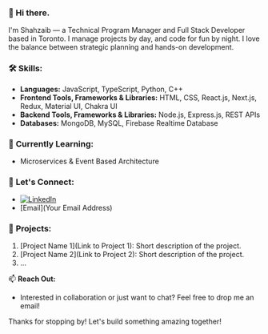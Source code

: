 ### 👋 Hi there.
I'm Shahzaib — a Technical Program Manager and Full Stack Developer based in Toronto.
I manage projects by day, and code for fun by night. I love the balance between strategic planning and hands-on development.

### 🛠️ **Skills:**
- **Languages:** JavaScript, TypeScript, Python, C++
- **Frontend Tools, Frameworks & Libraries:** HTML, CSS, React.js, Next.js, Redux, Material UI, Chakra UI
- **Backend Tools, Frameworks & Libraries:** Node.js, Express.js, REST APIs
- **Databases:** MongoDB, MySQL, Firebase Realtime Database

### 🌱 **Currently Learning:**
- Microservices & Event Based Architecture

### 💬 **Let's Connect:**
- [![LinkedIn](https://img.shields.io/badge/LinkedIn-0077B5?style=for-the-badge&logo=linkedin&logoColor=white)](https://www.linkedin.com/in/shahzaibshaikh98/)
- [Email](Your Email Address)

### 🚀 **Projects:**
1. [Project Name 1](Link to Project 1): Short description of the project.
2. [Project Name 2](Link to Project 2): Short description of the project.
3. ...

📫 **Reach Out:**
- Interested in collaboration or just want to chat? Feel free to drop me an email!

Thanks for stopping by! Let's build something amazing together!
